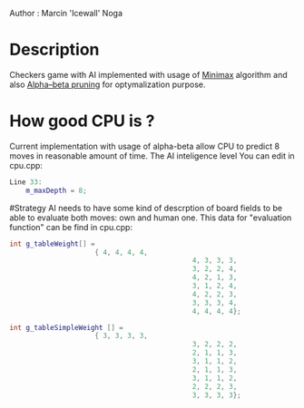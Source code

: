 Author : Marcin 'Icewall' Noga


Description
===========
Checkers game with AI implemented with usage of [Minimax]( http://en.wikipedia.org/wiki/Minimax ) algorithm and also [Alpha–beta pruning](http://en.wikipedia.org/wiki/Alpha–beta_pruning) for optymalization
purpose.

How good CPU is ?
=================
Current implementation with usage of alpha-beta allow CPU to predict 8 moves in reasonable amount of time.
The AI inteligence level You can edit in cpu.cpp:

```cpp
Line 33: 
	m_maxDepth = 8;
```	

#Strategy
AI needs to have some kind of descrption of board fields to be able to evaluate both moves: own and human one.
This data for "evaluation function" can be find in cpu.cpp:

```cpp
int g_tableWeight[] = 	
                     { 4, 4, 4, 4,
											 4, 3, 3, 3,
											 3, 2, 2, 4,
											 4, 2, 1, 3,
											 3, 1, 2, 4,
											 4, 2, 2, 3,
											 3, 3, 3, 4,
											 4, 4, 4, 4};

int g_tableSimpleWeight [] =
                     { 3, 3, 3, 3,
											 3,	2, 2, 2,
											 2, 1, 1, 3,
											 3, 1, 1, 2,
											 2, 1, 1, 3,
											 3, 1, 1, 2,
											 2, 2, 2, 3,
											 3, 3, 3, 3};
```											 